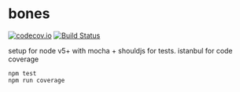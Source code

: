 # bones

[![codecov.io](https://codecov.io/github/dmamills/bones/coverage.svg?branch=master)](https://codecov.io/github/dmamills/bones?branch=master) [![Build Status](https://secure.travis-ci.org/dmamills/bones.png)](http://travis-ci.org/dmamills/bones)

setup for node v5+ with mocha + shouldjs for tests. istanbul for code coverage

```
npm test
npm run coverage
```

